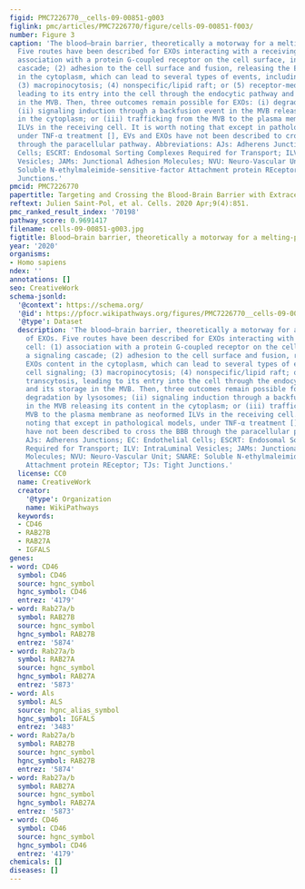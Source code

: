 ```yaml
---
figid: PMC7226770__cells-09-00851-g003
figlink: pmc/articles/PMC7226770/figure/cells-09-00851-f003/
number: Figure 3
caption: 'The blood–brain barrier, theoretically a motorway for a melting-pot of EXOs.
  Five routes have been described for EXOs interacting with a receiving cell: (1)
  association with a protein G-coupled receptor on the cell surface, inducing a signaling
  cascade; (2) adhesion to the cell surface and fusion, releasing the EXOs content
  in the cytoplasm, which can lead to several types of events, including cell signaling;
  (3) macropinocytosis; (4) nonspecific/lipid raft; or (5) receptor-mediated transcytosis,
  leading to its entry into the cell through the endocytic pathway and its storage
  in the MVB. Then, three outcomes remain possible for EXOs: (i) degradation by lysosomes;
  (ii) signaling induction through a backfusion event in the MVB releasing its content
  in the cytoplasm; or (iii) trafficking from the MVB to the plasma membrane as neoformed
  ILVs in the receiving cell. It is worth noting that except in pathological models,
  under TNF-α treatment [], EVs and EXOs have not been described to cross the BBB
  through the paracellular pathway. Abbreviations: AJs: Adherens Junctions; EC: Endothelial
  Cells; ESCRT: Endosomal Sorting Complexes Required for Transport; ILV: IntraLuminal
  Vesicles; JAMs: Junctional Adhesion Molecules; NVU: Neuro-Vascular Unit; SNARE:
  Soluble N-ethylmaleimide-sensitive-factor Attachment protein REceptor; TJs: Tight
  Junctions.'
pmcid: PMC7226770
papertitle: Targeting and Crossing the Blood-Brain Barrier with Extracellular Vesicles.
reftext: Julien Saint-Pol, et al. Cells. 2020 Apr;9(4):851.
pmc_ranked_result_index: '70198'
pathway_score: 0.9691417
filename: cells-09-00851-g003.jpg
figtitle: Blood–brain barrier, theoretically a motorway for a melting-pot of EXOs
year: '2020'
organisms:
- Homo sapiens
ndex: ''
annotations: []
seo: CreativeWork
schema-jsonld:
  '@context': https://schema.org/
  '@id': https://pfocr.wikipathways.org/figures/PMC7226770__cells-09-00851-g003.html
  '@type': Dataset
  description: 'The blood–brain barrier, theoretically a motorway for a melting-pot
    of EXOs. Five routes have been described for EXOs interacting with a receiving
    cell: (1) association with a protein G-coupled receptor on the cell surface, inducing
    a signaling cascade; (2) adhesion to the cell surface and fusion, releasing the
    EXOs content in the cytoplasm, which can lead to several types of events, including
    cell signaling; (3) macropinocytosis; (4) nonspecific/lipid raft; or (5) receptor-mediated
    transcytosis, leading to its entry into the cell through the endocytic pathway
    and its storage in the MVB. Then, three outcomes remain possible for EXOs: (i)
    degradation by lysosomes; (ii) signaling induction through a backfusion event
    in the MVB releasing its content in the cytoplasm; or (iii) trafficking from the
    MVB to the plasma membrane as neoformed ILVs in the receiving cell. It is worth
    noting that except in pathological models, under TNF-α treatment [], EVs and EXOs
    have not been described to cross the BBB through the paracellular pathway. Abbreviations:
    AJs: Adherens Junctions; EC: Endothelial Cells; ESCRT: Endosomal Sorting Complexes
    Required for Transport; ILV: IntraLuminal Vesicles; JAMs: Junctional Adhesion
    Molecules; NVU: Neuro-Vascular Unit; SNARE: Soluble N-ethylmaleimide-sensitive-factor
    Attachment protein REceptor; TJs: Tight Junctions.'
  license: CC0
  name: CreativeWork
  creator:
    '@type': Organization
    name: WikiPathways
  keywords:
  - CD46
  - RAB27B
  - RAB27A
  - IGFALS
genes:
- word: CD46
  symbol: CD46
  source: hgnc_symbol
  hgnc_symbol: CD46
  entrez: '4179'
- word: Rab27a/b
  symbol: RAB27B
  source: hgnc_symbol
  hgnc_symbol: RAB27B
  entrez: '5874'
- word: Rab27a/b
  symbol: RAB27A
  source: hgnc_symbol
  hgnc_symbol: RAB27A
  entrez: '5873'
- word: Als
  symbol: ALS
  source: hgnc_alias_symbol
  hgnc_symbol: IGFALS
  entrez: '3483'
- word: Rab27a/b
  symbol: RAB27B
  source: hgnc_symbol
  hgnc_symbol: RAB27B
  entrez: '5874'
- word: Rab27a/b
  symbol: RAB27A
  source: hgnc_symbol
  hgnc_symbol: RAB27A
  entrez: '5873'
- word: CD46
  symbol: CD46
  source: hgnc_symbol
  hgnc_symbol: CD46
  entrez: '4179'
chemicals: []
diseases: []
---
```

